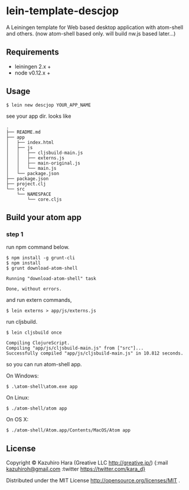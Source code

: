 # lein-template-descjop

A Leiningen template for Web based desktop application with atom-shell and others.
(now atom-shell based only. will build nw.js based later...)

## Requirements

* leiningen 2.x +
* node v0.12.x +

## Usage

```
$ lein new descjop YOUR_APP_NAME
```

see your app dir. looks like

```
.
├── README.md
├── app
│   ├── index.html
│   ├── js
│   │   ├── cljsbuild-main.js
│   │   ├── externs.js
│   │   ├── main-original.js
│   │   └── main.js
│   └── package.json
├── package.json
├── project.clj
└── src
    └── NAMESPACE
        └── core.cljs
```

## Build your atom app

### step 1

run npm command below.

```
$ npm install -g grunt-cli
$ npm install
$ grunt download-atom-shell

Running "download-atom-shell" task

Done, without errors.
```

and run extern commands,

```
$ lein externs > app/js/externs.js
```

run cljsbuild.

```
$ lein cljsbuild once

Compiling ClojureScript.
Compiling "app/js/cljsbuild-main.js" from ["src"]...
Successfully compiled "app/js/cljsbuild-main.js" in 10.812 seconds.
```

so you can run atom-shell app.

On Windows:

```
$ .\atom-shell\atom.exe app
```

On Linux:

```
$ ./atom-shell/atom app
```

On OS X:

```
$ ./atom-shell/Atom.app/Contents/MacOS/Atom app
```

## License

Copyright ©  Kazuhiro Hara (Greative LLC http://greative.jp/)
{:mail kazuhiroh@gmail.com
 :twitter https://twitter.com/kara_d}

Distributed under the MIT License http://opensource.org/licenses/MIT .
